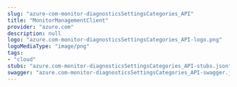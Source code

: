 ```yaml
---
slug: "azure-com-monitor-diagnosticsSettingsCategories_API"
title: "MonitorManagementClient"
provider: "azure.com"
description: null
logo: "azure.com-monitor-diagnosticsSettingsCategories_API-logo.png"
logoMediaType: "image/png"
tags:
- "cloud"
stubs: "azure.com-monitor-diagnosticsSettingsCategories_API-stubs.json"
swagger: "azure.com-monitor-diagnosticsSettingsCategories_API-swagger.json"
---
```

